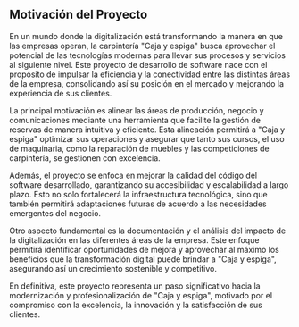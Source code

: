 ## Motivación del Proyecto
En un mundo donde la digitalización está transformando la manera en que las empresas operan, la carpintería "Caja y espiga" busca aprovechar el potencial de las tecnologías modernas para llevar sus procesos y servicios al siguiente nivel. Este proyecto de desarrollo de software nace con el propósito de impulsar la eficiencia y la conectividad entre las distintas áreas de la empresa, consolidando así su posición en el mercado y mejorando la experiencia de sus clientes.  

La principal motivación es alinear las áreas de producción, negocio y comunicaciones mediante una herramienta que facilite la gestión de reservas de manera intuitiva y eficiente. Esta alineación permitirá a "Caja y espiga" optimizar sus operaciones y asegurar que tanto sus cursos, el uso de maquinaria, como la reparación de muebles y las competiciones de carpintería, se gestionen con excelencia.  

Además, el proyecto se enfoca en mejorar la calidad del código del software desarrollado, garantizando su accesibilidad y escalabilidad a largo plazo. Esto no solo fortalecerá la infraestructura tecnológica, sino que también permitirá adaptaciones futuras de acuerdo a las necesidades emergentes del negocio.  

Otro aspecto fundamental es la documentación y el análisis del impacto de la digitalización en las diferentes áreas de la empresa. Este enfoque permitirá identificar oportunidades de mejora y aprovechar al máximo los beneficios que la transformación digital puede brindar a "Caja y espiga", asegurando así un crecimiento sostenible y competitivo.  

En definitiva, este proyecto representa un paso significativo hacia la modernización y profesionalización de "Caja y espiga", motivado por el compromiso con la excelencia, la innovación y la satisfacción de sus clientes.


